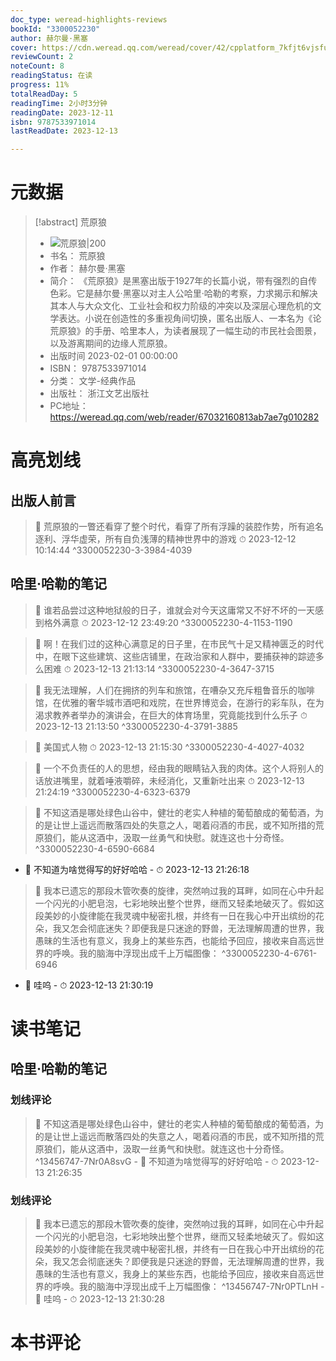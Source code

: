 ```yaml
---
doc_type: weread-highlights-reviews
bookId: "3300052230"
author: 赫尔曼·黑塞
cover: https://cdn.weread.qq.com/weread/cover/42/cpplatform_7kfjt6vjsfuhhuuakdnxqx/t7_cpplatform_7kfjt6vjsfuhhuuakdnxqx1678775050.jpg
reviewCount: 2
noteCount: 8
readingStatus: 在读
progress: 11%
totalReadDay: 5
readingTime: 2小时3分钟
readingDate: 2023-12-11
isbn: 9787533971014
lastReadDate: 2023-12-13

---
```

# 元数据
> [!abstract] 荒原狼
> - ![ 荒原狼|200](https://cdn.weread.qq.com/weread/cover/42/cpplatform_7kfjt6vjsfuhhuuakdnxqx/t7_cpplatform_7kfjt6vjsfuhhuuakdnxqx1678775050.jpg)
> - 书名： 荒原狼
> - 作者： 赫尔曼·黑塞
> - 简介： 《荒原狼》是黑塞出版于1927年的长篇小说，带有强烈的自传色彩。它是赫尔曼·黑塞以对主人公哈里·哈勒的考察，力求揭示和解决其本人与大众文化、工业社会和权力阶级的冲突以及深层心理危机的文学表达。小说在创造性的多重视角间切换，匿名出版人、一本名为《论荒原狼》的手册、哈里本人，为读者展现了一幅生动的市民社会图景，以及游离期间的边缘人荒原狼。
> - 出版时间 2023-02-01 00:00:00
> - ISBN： 9787533971014
> - 分类： 文学-经典作品
> - 出版社： 浙江文艺出版社
> - PC地址：https://weread.qq.com/web/reader/67032160813ab7ae7g010282

# 高亮划线

## 出版人前言

> 📌 荒原狼的一瞥还看穿了整个时代，看穿了所有浮躁的装腔作势，所有追名逐利、浮华虚荣，所有自负浅薄的精神世界中的游戏 
> ⏱ 2023-12-12 10:14:44 ^3300052230-3-3984-4039

## 哈里·哈勒的笔记

> 📌 谁若品尝过这种地狱般的日子，谁就会对今天这庸常又不好不坏的一天感到格外满意 
> ⏱ 2023-12-12 23:49:20 ^3300052230-4-1153-1190

> 📌 啊！在我们过的这种心满意足的日子里，在市民气十足又精神匮乏的时代中，在眼下这些建筑、这些店铺里，在政治家和人群中，要捕获神的踪迹多么困难 
> ⏱ 2023-12-13 21:13:14 ^3300052230-4-3647-3715

> 📌 我无法理解，人们在拥挤的列车和旅馆，在嘈杂又充斥粗鲁音乐的咖啡馆，在优雅的奢华城市酒吧和戏院，在世界博览会，在游行的彩车队，在为渴求教养者举办的演讲会，在巨大的体育场里，究竟能找到什么乐子 
> ⏱ 2023-12-13 21:13:50 ^3300052230-4-3791-3885

> 📌 美国式人物 
> ⏱ 2023-12-13 21:15:30 ^3300052230-4-4027-4032

> 📌 一个不负责任的人的思想，经由我的眼睛钻入我的肉体。这个人将别人的话放进嘴里，就着唾液嚼碎，未经消化，又重新吐出来 
> ⏱ 2023-12-13 21:24:19 ^3300052230-4-6323-6379

> 📌  不知这酒是哪处绿色山谷中，健壮的老实人种植的葡萄酿成的葡萄酒，为的是让世上遥远而散落四处的失意之人，喝着闷酒的市民，或不知所措的荒原狼们，能从这酒中，汲取一丝勇气和快慰。就连这也十分奇怪。 ^3300052230-4-6590-6684
- 💭 不知道为啥觉得写的好好哈哈 - ⏱ 2023-12-13 21:26:18 

> 📌  我本已遗忘的那段木管吹奏的旋律，突然响过我的耳畔，如同在心中升起一个闪光的小肥皂泡，七彩地映出整个世界，继而又轻柔地破灭了。假如这段美妙的小旋律能在我灵魂中秘密扎根，并终有一日在我心中开出缤纷的花朵，我又怎会彻底迷失？即便我是只迷途的野兽，无法理解周遭的世界，我愚昧的生活也有意义，我身上的某些东西，也能给予回应，接收来自高远世界的呼唤。我的脑海中浮现出成千上万幅图像： ^3300052230-4-6761-6946
- 💭 哇呜 - ⏱ 2023-12-13 21:30:19 

# 读书笔记

## 哈里·哈勒的笔记

### 划线评论
> 📌 不知这酒是哪处绿色山谷中，健壮的老实人种植的葡萄酿成的葡萄酒，为的是让世上遥远而散落四处的失意之人，喝着闷酒的市民，或不知所措的荒原狼们，能从这酒中，汲取一丝勇气和快慰。就连这也十分奇怪。  ^13456747-7Nr0A8svG
    - 💭 不知道为啥觉得写的好好哈哈
    - ⏱ 2023-12-13 21:26:35

### 划线评论
> 📌 我本已遗忘的那段木管吹奏的旋律，突然响过我的耳畔，如同在心中升起一个闪光的小肥皂泡，七彩地映出整个世界，继而又轻柔地破灭了。假如这段美妙的小旋律能在我灵魂中秘密扎根，并终有一日在我心中开出缤纷的花朵，我又怎会彻底迷失？即便我是只迷途的野兽，无法理解周遭的世界，我愚昧的生活也有意义，我身上的某些东西，也能给予回应，接收来自高远世界的呼唤。我的脑海中浮现出成千上万幅图像：  ^13456747-7Nr0PTLnH
    - 💭 哇呜
    - ⏱ 2023-12-13 21:30:28
   
# 本书评论
